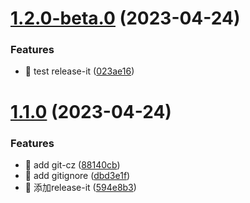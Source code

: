 

# [1.2.0-beta.0](https://github.com/80666881/test-git/compare/v1.1.0...v1.2.0-beta.0) (2023-04-24)


### Features

* 🎸 test release-it ([023ae16](https://github.com/80666881/test-git/commit/023ae1609f8c6c3bdce6cb87635c83571a9a183f))

# [1.1.0](https://github.com/80666881/test-git/compare/v0.0.3...v1.1.0) (2023-04-24)


### Features

* 🎸 add git-cz ([88140cb](https://github.com/80666881/test-git/commit/88140cbb5cdd8f84a358b4fe201a921cc7194bcf))
* 🎸 add gitignore ([dbd3e1f](https://github.com/80666881/test-git/commit/dbd3e1f9344389a2cfb0b33b8e7334b3ad7ad23e))
* 🎸 添加release-it ([594e8b3](https://github.com/80666881/test-git/commit/594e8b352ac6df2e8fab251e5dcb985d20d37efc))